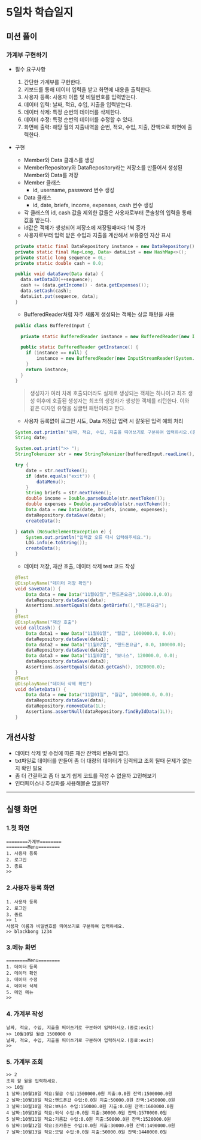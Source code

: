 # 5일차 학습일지

## 미션 풀이

### 가계부 구현하기

  - 필수 요구사항
      1. 간단한 가계부를 구현한다.
      2. 키보드를 통해 데이터 입력을 받고 화면에 내용을 출력한다.
      3. 사용자 등록: 사용자 이름 및 비밀번호를 입력받는다.
      4. 데이터 입력: 날짜, 적요, 수입, 지출을 입력받는다.
      5. 데이터 삭제: 특정 순번의 데이터를 삭제한다.
      6. 데이터 수정: 특정 순번의 데이터를 수정할 수 있다.
      7. 화면에 출력: 해당 월의 지출내역을 순번, 적요, 수입, 지출, 잔액으로 화면에 출력한다.
  
  - 구현
      - Member와 Data 클래스를 생성
      - MemberRepository와 DataRepository라는 저장소를 만들어서 생성된 Member와 Data를 저장
      - Member 클래스
          - id, username, password 변수 생성
      - Data 클래스
          - id, date, briefs, income, expenses, cash 변수 생성
      - 각 클래스의 id, cash 값을 제외한 값들은 사용자로부터 콘솔창의 입력을 통해 값을 받는다.
      - id값은 객체가 생성되어 저장소에 저장될때마다 1씩 증가
      - 사용자로부터 입력 받은 수입과 지출을 계산해서 보유중인 자산 표시
      ```java
      private static final DataRepository instance = new DataRepository();
      private static final Map<Long, Data> dataList = new HashMap<>();
      private static long sequence = 0L;
      private static double cash = 0.0;
    
      public void dataSave(Data data) {
        data.setDataID(++sequence);
        cash += (data.getIncome() - data.getExpenses());
        data.setCash(cash);
        dataList.put(sequence, data);
      }
      ```
      - BufferedReader처럼 자주 새롭게 생성되는 객체는 싱글 패턴을 사용
      ```java
      public class BufferedInput {

        private static BufferedReader instance = new BufferedReader(new InputStreamReader(System.in));

        public static BufferedReader getInstance() {
          if (instance == null) {
              instance = new BufferedReader(new InputStreamReader(System.in));
          }
          return instance;
        }
      }
    ```
    > 생성자가 여러 차례 호출되더라도 실제로 생성되는 객체는 하나이고 최초 생성 이후에 호출된 생성자는 최초의 생성자가 생성한 객체를 리턴한다. 이와 같은 디자인 유형을 싱글턴 패턴이라고 한다.
      - 사용자 등록없이 로그인 시도, Data 저장값 입력 시 잘못된 입력 예외 처리
    ```java
    System.out.println("날짜, 적요, 수입, 지출을 띄어쓰기로 구분하여 입력하시오.(종료:exit)");
    String date;

    System.out.print(">> ");
    StringTokenizer str = new StringTokenizer(bufferedInput.readLine(), " ");

    try {
        date = str.nextToken();
        if (date.equals("exit")) {
            dataMenu();
        }
        String briefs = str.nextToken();
        double income = Double.parseDouble(str.nextToken());
        double expenses = Double.parseDouble(str.nextToken());
        Data data = new Data(date, briefs, income, expenses);
        dataRepository.dataSave(data);
        createData();

    } catch (NoSuchElementException e) {
        System.out.println("입력값 오류 다시 입력해주세요.");
        LOG.info(e.toString());
        createData();
    }
    ```
      - 데이터 저장, 재산 호출, 데이터 삭제 test 코드 작성
    ```java
    @Test
    @DisplayName("데이터 저장 확인")
    void saveData() {
        Data data = new Data("11월02일","핸드폰요금",10000.0,0.0);
        dataRepository.dataSave(data);
        Assertions.assertEquals(data.getBriefs(),"핸드폰요금");
    }
    @Test
    @DisplayName("재산 호출")
    void callCash() {
        Data data1 = new Data("11월01일", "월급", 1000000.0, 0.0);
        dataRepository.dataSave(data1);
        Data data2 = new Data("11월02일", "핸드폰요금", 0.0, 100000.0);
        dataRepository.dataSave(data2);
        Data data3 = new Data("11월03일", "보너스", 120000.0, 0.0);
        dataRepository.dataSave(data3);
        Assertions.assertEquals(data3.getCash(), 1020000.0);
    }
    @Test
    @DisplayName("데이터 삭제 확인")
    void deleteData() {
        Data data = new Data("11월01일", "월급", 1000000.0, 0.0);
        dataRepository.dataSave(data);
        dataRepository.removeData(1L);
        Assertions.assertNull(dataRepository.findByIdData(1L));
    }
    ```
  ## 개선사항

  - 데이터 삭제 및 수정에 따른 재산 잔액의 변동이 없다.
  - txt파일로 데이터를 만들어 좀 더 대량의 데이터가 입력되고 조회 될때 문제가 없는지 확인 필요
  - 좀 더 간결하고 좀 더 보기 쉽게 코드를 작성 수 없을까 고민해보기
  - 인터페이스나 추상화를 사용해볼순 없을까?

  -----
  
  ## 실행 화면
      
  ### 1.첫 화면
  ```
  ========가계부========
  ========Menu========
  1. 사용자 등록
  2. 로그인
  3. 종료
  >> 
  ```
  ### 2.사용자 등록 화면
  ```
  1. 사용자 등록
  2. 로그인
  3. 종료
  >> 1
  사용자 이름과 비밀번호를 띄어쓰기로 구분하여 입력하세요.
  >> blackbong 1234
  ```
  ### 3.메뉴 화면
  ```
  ========Menu========
  1. 데이터 등록
  2. 데이터 확인
  3. 데이터 수정
  4. 데이터 삭제
  5. 메인 메뉴
  >> 
  ```
### 4. 가계부 작성
  ```
  날짜, 적요, 수입, 지출을 띄어쓰기로 구분하여 입력하시오.(종료:exit)
  >> 10월10일 월급 1500000 0
  날짜, 적요, 수입, 지출을 띄어쓰기로 구분하여 입력하시오.(종료:exit)
  >> 
  ```
### 5. 가계부 조회
  ```
  >> 2
  조회 할 월을 입력하세요.
  >> 10월
  1 날짜:10월10일 적요:월급 수입:1500000.0원 지출:0.0원 잔액:1500000.0원
  2 날짜:10월10일 적요:핸드폰값 수입:0.0원 지출:50000.0원 잔액:1450000.0원
  3 날짜:10월10일 적요:보너스 수입:150000.0원 지출:0.0원 잔액:1600000.0원
  4 날짜:10월10일 적요:외식 수입:0.0원 지출:30000.0원 잔액:1570000.0원
  5 날짜:10월11일 적요:기름값 수입:0.0원 지출:50000.0원 잔액:1520000.0원
  6 날짜:10월12일 적요:조카용돈 수입:0.0원 지출:30000.0원 잔액:1490000.0원
  7 날짜:10월13일 적요:모임 수입:0.0원 지출:50000.0원 잔액:1440000.0원
  ```
